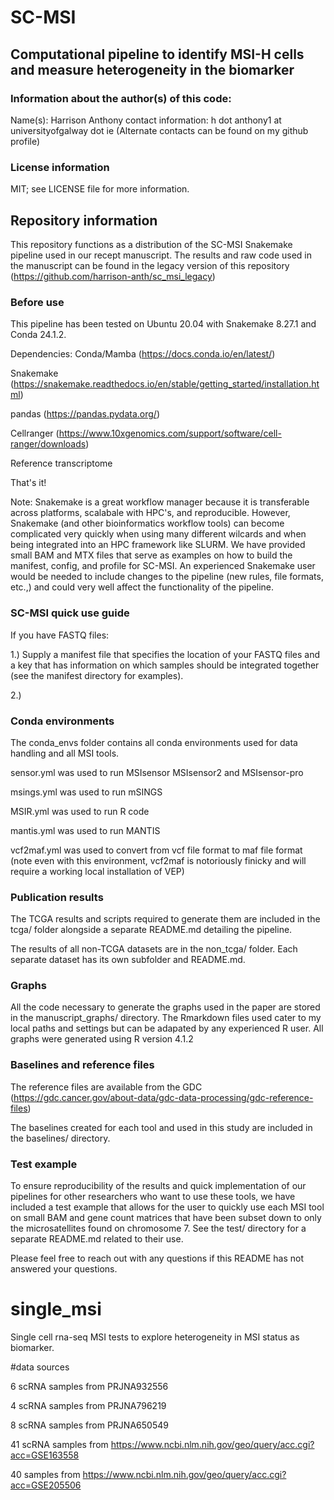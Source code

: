 # SC-MSI
## Computational pipeline to identify MSI-H cells and measure heterogeneity in the biomarker

### Information about the author(s) of this code:
Name(s): Harrison Anthony 
contact information: h dot anthony1 at universityofgalway dot ie
(Alternate contacts can be found on my github profile)

### License information
MIT; see LICENSE file for more information.

## Repository information

This repository functions as a distribution of the SC-MSI Snakemake pipeline used in our recept manuscript. The results and raw code used in the manuscript can be found in the legacy version of this
repository (https://github.com/harrison-anth/sc_msi_legacy)

### Before use

This pipeline has been tested on Ubuntu 20.04 with Snakemake 8.27.1 and Conda 24.1.2. 

Dependencies: 
Conda/Mamba (https://docs.conda.io/en/latest/)

Snakemake (https://snakemake.readthedocs.io/en/stable/getting_started/installation.html)

pandas (https://pandas.pydata.org/)

Cellranger (https://www.10xgenomics.com/support/software/cell-ranger/downloads)

Reference transcriptome

That's it!

Note: Snakemake is a great workflow manager because it is transferable across platforms, scalabale with HPC's, and reproducible. However, Snakemake 
(and other bioinformatics workflow tools) can become complicated very quickly when using many different wilcards 
and when being integrated into an HPC framework like SLURM. We have provided small BAM	and MTX files that serve as examples on how to build the
manifest, config, and profile for SC-MSI. An experienced Snakemake user would be needed to include changes to the pipeline (new rules, file formats, etc.,) 
and could very well affect the functionality of the pipeline. 

### SC-MSI quick use guide

If you have FASTQ files:

1.) Supply a manifest file that specifies the location of your FASTQ files and a key that has information on which samples should be integrated together (see the manifest directory for examples).

2.)  







### Conda environments
The conda_envs folder contains all conda environments used for data handling and all MSI tools.

sensor.yml was used to run MSIsensor MSIsensor2 and MSIsensor-pro

msings.yml was used to run mSINGS

MSIR.yml was used to run R code

mantis.yml was used to run MANTIS

vcf2maf.yml was used to convert from vcf file format to maf file format (note even with this environment, vcf2maf is notoriously finicky and will require 
a working local installation of VEP)

### Publication results
The TCGA results and scripts required to generate them are included in the tcga/ folder alongside a separate README.md
 detailing the pipeline. 

The results of all non-TCGA datasets are in the non_tcga/ folder. Each separate dataset has its own subfolder and README.md. 

### Graphs

All the code necessary to generate the graphs used in the paper are stored in the manuscript_graphs/ directory. The Rmarkdown files
used cater to my local paths and settings but can be adapated by any experienced R user. 
All graphs were generated using R version 4.1.2

### Baselines and reference files

The reference files are available from the GDC (https://gdc.cancer.gov/about-data/gdc-data-processing/gdc-reference-files)

The baselines created for each tool and used in this study are included in the baselines/ directory. 

### Test example

To ensure reproducibility of the results and quick implementation of our pipelines for other researchers who want to use these tools, we have included
a test example that allows for the user to quickly use each MSI tool on small BAM and gene count matrices that have been subset down to only the microsatellites found on 
chromosome 7. See the test/ directory for a separate README.md related to their use. 



Please feel free to reach out with any questions if this README has not answered your questions. 





# single_msi
Single cell rna-seq MSI tests to explore heterogeneity in MSI status as biomarker.

#data sources

6 scRNA samples from PRJNA932556

4 scRNA samples from PRJNA796219

8 scRNA samples from PRJNA650549

41 scRNA samples from https://www.ncbi.nlm.nih.gov/geo/query/acc.cgi?acc=GSE163558

40 samples from https://www.ncbi.nlm.nih.gov/geo/query/acc.cgi?acc=GSE205506
